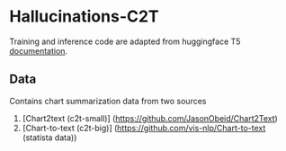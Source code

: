 # Hallucinations-C2T


Training and inference code are adapted from huggingface T5 [documentation](https://huggingface.co/docs/transformers/model_doc/t5). 

## Data
Contains chart summarization data from two sources

1) [Chart2text (c2t-small)] (https://github.com/JasonObeid/Chart2Text)
2) [Chart-to-text (c2t-big)] (https://github.com/vis-nlp/Chart-to-text (statista data))
